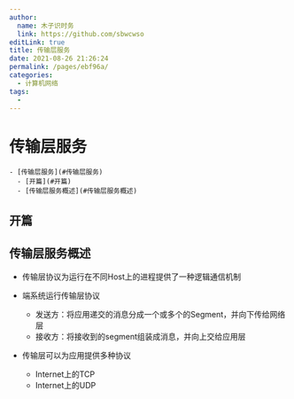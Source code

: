 ```yaml
---
author: 
  name: 木子识时务
  link: https://github.com/sbwcwso
editLink: true
title: 传输层服务
date: 2021-08-26 21:26:24
permalink: /pages/ebf96a/
categories: 
  - 计算机网络
tags: 
  - 
---
```


# 传输层服务

```markmap
- [传输层服务](#传输层服务)
  - [开篇](#开篇)
  - [传输层服务概述](#传输层服务概述)
```

## 开篇

## 传输层服务概述

* 传输层协议为运行在不同Host上的进程提供了一种逻辑通信机制

* 端系统运行传输层协议
  * 发送方：将应用递交的消息分成一个或多个的Segment，并向下传给网络层
  * 接收方：将接收到的segment组装成消息，并向上交给应用层

* 传输层可以为应用提供多种协议
  * Internet上的TCP
  * Internet上的UDP
